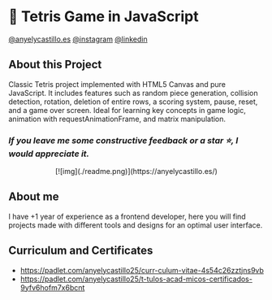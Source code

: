 # 🧩 Tetris Game in JavaScript

[@anyelycastillo.es](https://anyelycastillo.es/)
[@instagram](https://www.instagram.com/arq.castilloaa/?hl=es)
[@linkedin](https://www.linkedin.com/in/anyely-castillo-duarte)

## About this Project

Classic Tetris project implemented with HTML5 Canvas and pure JavaScript. It includes features such as random piece generation, collision detection, rotation, deletion of entire rows, a scoring system, pause, reset, and a game over screen. Ideal for learning key concepts in game logic, animation with requestAnimationFrame, and matrix manipulation.
### _If you leave me some constructive feedback or a star ⭐, I would appreciate it._  

<p align="center">
[![img](./readme.png)](https://anyelycastillo.es/)
</p>

## About me

I have +1 year of experience as a frontend developer, here you will find projects made with different tools and designs for an optimal user interface.

## Curriculum and Certificates

- https://padlet.com/anyelycastillo25/curr-culum-vitae-4s54c26zztjns9vb
- https://padlet.com/anyelycastillo25/t-tulos-acad-micos-certificados-9yfv6hofm7x6bcnt 
